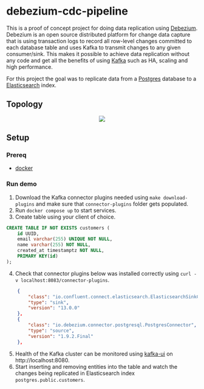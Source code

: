 # debezium-cdc-pipeline

This is a proof of concept project for doing data replication using [Debezium](https://debezium.io/). Debezium is an open source distributed platform for change data capture that is using transaction logs to record all row-level changes committed to each database table and uses Kafka to transmit changes to any given consumer/sink. This makes it possible to achieve data replication without any code and get all the benefits of using [Kafka](https://kafka.apache.org/) such as HA, scaling and high performance.

For this project the goal was to replicate data from a [Postgres](https://www.postgresql.org/) database to a [Elasticsearch](https://www.elastic.co/) index.

## Topology

<p align="center">
  <img src="https://user-images.githubusercontent.com/7569192/168841823-ff67d23a-e533-4fe9-871b-ef287841d2df.png" />
</p>

## Setup

### Prereq

- [docker](https://www.docker.com/)

### Run demo

1. Download the Kafka connector plugins needed using `make download-plugins` and make sure that `connector-plugins` folder gets populated.
2. Run `docker compose up` to start services.
3. Create table using your client of choice.

```sql
CREATE TABLE IF NOT EXISTS customers (
    id UUID,
    email varchar(255) UNIQUE NOT NULL,
    name varchar(255) NOT NULL,
    created_at timestamptz NOT NULL,
    PRIMARY KEY(id)
);
```

4. Check that connector plugins below was installed correctly using `curl -v localhost:8083/connector-plugins`.

```json
    {
        "class": "io.confluent.connect.elasticsearch.ElasticsearchSinkConnector",
        "type": "sink",
        "version": "13.0.0"
    },
    {
        "class": "io.debezium.connector.postgresql.PostgresConnector",
        "type": "source",
        "version": "1.9.2.Final"
    },
```

5. Health of the Kafka cluster can be monitored using [kafka-ui](https://github.com/provectus/kafka-ui) on http://localhost:8080.
6. Start inserting and removing entities into the table and watch the changes being replicated in Elasticsearch index `postgres.public.customers`.
